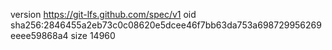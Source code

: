 version https://git-lfs.github.com/spec/v1
oid sha256:2846455a2eb73c0c08620e5dcee46f7bb63da753a698729956269eeee59868a4
size 14960

